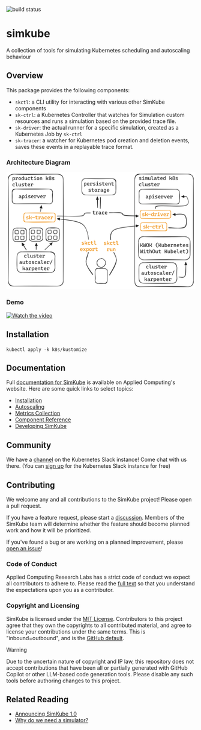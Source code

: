 <!--
project: SimKube
description: |
  A collection of tools for saving and replaying running "traces" of a Kubernetes cluster in a simulated environment
template: docs.html
-->

![build status](https://github.com/acrlabs/simkube/actions/workflows/verify.yml/badge.svg)

# simkube

A collection of tools for simulating Kubernetes scheduling and autoscaling behaviour

## Overview

This package provides the following components:

- `skctl`: a CLI utility for interacting with various other SimKube components
- `sk-ctrl`: a Kubernetes Controller that watches for Simulation custom resources and runs a simulation based on the
  provided trace file.
- `sk-driver`: the actual runner for a specific simulation, created as a Kubernetes Job by `sk-ctrl`
- `sk-tracer`: a watcher for Kubernetes pod creation and deletion events, saves these events in a replayable trace
  format.

### Architecture Diagram

![architecture diagram of SimKube](docs/images/sk-overview.png)

### Demo

[![Watch the video](https://img.youtube.com/vi/Q1XpH1H4It8/hqdefault.jpg)](https://www.youtube.com/watch?v=Q1XpH1H4It8)

## Installation

`kubectl apply -k k8s/kustomize`

## Documentation

Full [documentation for SimKube](https://appliedcomputing.io/simkube/) is available on Applied
Computing's website.  Here are some quick links to select topics:

- [Installation](https://appliedcomputing.io/simkube/docs/intro/installation/)
- [Autoscaling](http://appliedcomputing.io/simkube/docs/adv/autoscaling/)
- [Metrics Collection](http://appliedcomputing.io/simkube/docs/adv/metrics/)
- [Component Reference](http://appliedcomputing.io/simkube/docs/components/skctl/)
- [Developing SimKube](http://appliedcomputing.io/simkube/docs/dev/contributing/)

## Community

We have a [channel](https://kubernetes.slack.com/archives/C07LTUB823Z) on the Kubernetes Slack instance!  Come chat with
us there.  (You can [sign up](https://communityinviter.com/apps/kubernetes/community) for the Kubernetes Slack instance
for free)

## Contributing

We welcome any and all contributions to the SimKube project!  Please open a pull request.

If you have a feature request, please start a [discussion](https://github.com/acrlabs/simkube/discussions).  Members of
the SimKube team will determine whether the feature should become planned work and how it will be prioritized.

If you've found a bug or are working on a planned improvement, please [open an
issue](https://github.com/acrlabs/simkube/issues)!

### Code of Conduct

Applied Computing Research Labs has a strict code of conduct we expect all contributors to adhere to.  Please read the
[full text](https://github.com/acrlabs/simkube/blob/master/CODE_OF_CONDUCT.md) so that you understand the expectations
upon you as a contributor.

### Copyright and Licensing

SimKube is licensed under the [MIT License](https://github.com/acrlabs/simkube/blob/master/LICENSE).  Contributors to
this project agree that they own the copyrights to all contributed material, and agree to license your contributions
under the same terms.  This is "inbound=outbound", and is the [GitHub
default](https://docs.github.com/en/site-policy/github-terms/github-terms-of-service#6-contributions-under-repository-license).

> [!WARNING]
> Due to the uncertain nature of copyright and IP law, this repository does not accept contributions that have been all
> or partially generated with GitHub Copilot or other LLM-based code generation tools.  Please disable any such tools
> before authoring changes to this project.

## Related Reading

- [Announcing SimKube 1.0](https://blog.appliedcomputing.io/p/announcing-simkube-v10)
- [Why do we need a simulator?](https://blog.appliedcomputing.io/p/simkube-part-1-why-do-we-need-a-simulator)
